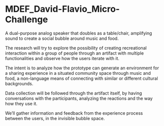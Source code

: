 # MDEF_David-Flavio_Micro-Challenge
A dual-purpose analog speaker that doubles as a table/chair, amplifying sound to create a social bubble around music and food.

The research will try to explore the possibility of creating recreational interaction within a group of people through an artifact with multiple functionalities and observe how the users iterate with it.

The intent is to analyze how the prototype can generate an environment for a sharing experience in a situated community space through music and food, a non-language means of connecting with similar or different cultural backgrounds.

Data collection will be followed through the artifact itself, by having conversations with the participants, analyzing the reactions and the way how they use it.

We’ll gather information and feedback from the experience process between the users, in the invisible bubble space.
